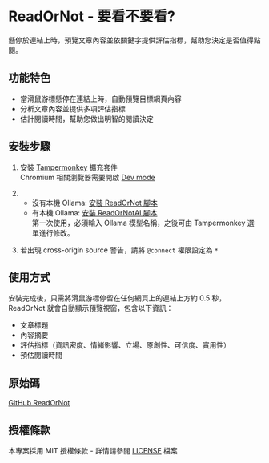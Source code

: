 # ReadOrNot - 要看不要看?

懸停於連結上時，預覽文章內容並依關鍵字提供評估指標，幫助您決定是否值得點閱。

## 功能特色

- 當滑鼠游標懸停在連結上時，自動預覽目標網頁內容
- 分析文章內容並提供多項評估指標
- 估計閱讀時間，幫助您做出明智的閱讀決定

## 安裝步驟

1. 安裝 [Tampermonkey](https://www.tampermonkey.net/) 擴充套件<br>
   Chromium 相關瀏覽器需要開啟 [Dev mode](https://www.tampermonkey.net/faq.php#Q209)

2. 
   - 沒有本機 Ollama: [安裝 ReadOrNot 腳本](https://github.com/ChrisTorng/ReadOrNot/raw/refs/heads/main/ReadOrNotAI.user.js)
   - 有本機 Ollama: [安裝 ReadOrNotAI 腳本](https://github.com/ChrisTorng/ReadOrNot/raw/refs/heads/main/ReadOrNotAI.user.js)<br>
     第一次使用，必須輸入 Ollama 模型名稱，之後可由 Tampermonkey 選單進行修改。

3. 若出現 cross-origin source 警告，請將 `@connect` 權限設定為 `*`

## 使用方式

安裝完成後，只需將滑鼠游標停留在任何網頁上的連結上方約 0.5 秒，ReadOrNot 就會自動顯示預覽視窗，包含以下資訊：

- 文章標題
- 內容摘要
- 評估指標（資訊密度、情緒影響、立場、原創性、可信度、實用性）
- 預估閱讀時間

## 原始碼

[GitHub ReadOrNot](https://github.com/ChrisTorng/ReadOrNot)

## 授權條款

本專案採用 MIT 授權條款 - 詳情請參閱 [LICENSE](LICENSE) 檔案